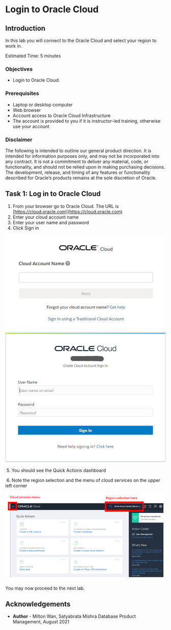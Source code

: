 # Login to Oracle Cloud #

## Introduction

In this lab you will connect to the Oracle Cloud and select your region to work in.

Estimated Time: 5 minutes

### Objectives

* Login to Oracle Cloud.

### Prerequisites

* Laptop or desktop computer
* Web browser
* Account access to Oracle Cloud Infrastructure
* The account is provided to you if it is instructor-led training, otherwise use your account

### Disclaimer
The following is intended to outline our general product direction. It is intended for information purposes only, and may not be incorporated into any contract. It is not a commitment to deliver any material, code, or functionality, and should not be relied upon in making purchasing decisions. The development, release, and timing of any features or functionality described for Oracle’s products remains at the sole discretion of Oracle.


## Task 1: Log in to Oracle Cloud ##

1. From your browser go to Oracle Cloud. The URL is [https://cloud.oracle.com](https://cloud.oracle.com)
2. Enter your cloud account name
3. Enter your user name and password
4. Click Sign in


 ![](./images/cloud-sign-in.png)

 ![](./images/username-signin.png)


​	5. You should see the Quick Actions dashboard

​	6. Note the region selection and the menu of cloud services on the upper left corner

  ![](./images/menu-and-region-selection.png)

You may now proceed to the next lab.



## Acknowledgements ##

- **Author** - Milton Wan, Satyabrata Mishra Database Product Management, August 2021
